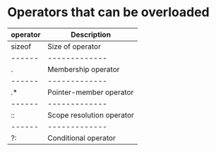 # Operators that can be overloaded

| operator |    Description              |
|  ------  |        -------------        |
| sizeof   | Size of operator            |
|  ------  |        -------------        |
| .        | Membership operator         |
|  ------  |        -------------        |
| .*       | Pointer-member operator     |
|  ------  |        -------------        |
| ::       | Scope resolution operator   |
|  ------  |        -------------        |
| ?:       | Conditional operator        |
